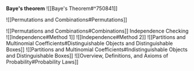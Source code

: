 **Baye's theorem**
![[Baye's Theorem#^750841]]

![[Permutations and Combinations#Permutations]]

![[Permutations and Combinations#Combinations]]
Independence Checking
![[Independence#Method 1]]
![[Independence#Method 2]]
![[Partitions and Multinomial Coefficients#Distinguishable Objects and Distinguishable Boxes]]
![[Partitions and Multinomial Coefficients#Indistinguishable Objects and Distinguishable Boxes]]
![[Overview, Definitions, and Axioms of Probability#Probability Laws]]
